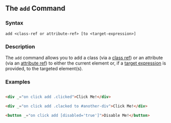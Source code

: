 ## The `add` Command

### Syntax

`add <class-ref or attribute-ref> [to <target-expression>]`

### Description

The `add` command allows you to add a class (via a [class ref](/expresssions/class-ref)) or an attribute
(via an [attribute ref](/expresssions/attribute-ref)) to either the current element or, if a [target expression](/expressions/target)
is provided, to the targeted element(s).

### Examples

```html

<div _="on click add .clicked">Click Me!</div>

<div _="on click add .clacked to #another-div">Click Me!</div>

<button _="on click add [disabled='true']">Disable Me!</button>
```